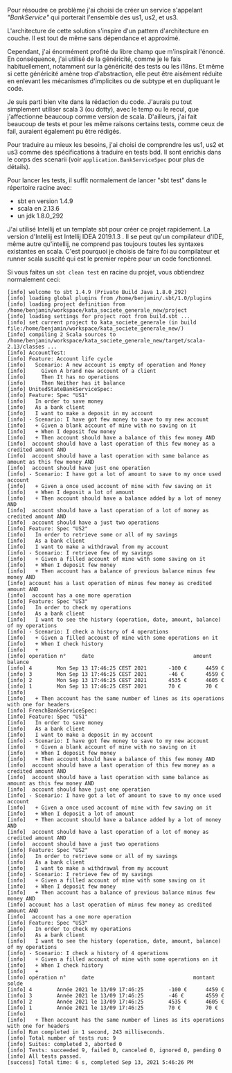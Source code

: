 Pour résoudre ce problème j'ai choisi de créer un service s'appelant *"BankService"* qui porterait l'ensemble des us1, us2, et us3.


L'architecture de cette solution s'inspire d'un pattern d'architecture en couche. Il est tout de même sans dépendance et approximé.


Cependant, j'ai énormément profité du libre champ que m'inspirait l'énoncé. En conséquence, j'ai utilisé de la généricité, comme je le fais habituellement, notamment sur la généricité des tests ou les i18ns. Et même si cette généricité amène trop d'abstraction, elle peut être aisément réduite en enlevant les mécanismes d'implicites ou de subtype et en dupliquant le code.


Je suis parti bien vite dans la rédaction du code. J'aurais pu tout simplement utiliser scala 3 (ou dotty), avec le temp ou le recul, que j'affectionne beaucoup comme version de scala. D'ailleurs, j'ai fait beaucoup de tests et pour les même raisons certains tests, comme ceux de fail, auraient également pu être rédigés.


Pour traduire au mieux les besoins, j'ai choisi de comprendre les us1, us2 et us3 comme des spécifications à traduire en tests bdd. Il sont enrichis dans le corps des scenarii (voir `application.BankServiceSpec` pour plus de détails).

Pour lancer les tests, il suffit normalement de lancer "sbt test" dans le répertoire racine avec:
- sbt en version 1.4.9
- scala en 2.13.6
- un jdk 1.8.0_292

J'ai utilisé Intellij et un template sbt pour créer ce projet rapidement. La version d'Intellij est Intellij IDEA 2019.1.3 . Il se peut qu'un compilateur d'IDE, même autre qu'intellij, ne comprend pas toujours toutes les syntaxes existantes en scala. C'est pourquoi je choisis de faire foi au compilateur et runner scala suscité qui est le premier repère pour un code fonctionnel.

Si vous faites un `sbt clean test` en racine du projet, vous obtiendrez normalement ceci:
```
[info] welcome to sbt 1.4.9 (Private Build Java 1.8.0_292)
[info] loading global plugins from /home/benjamin/.sbt/1.0/plugins
[info] loading project definition from /home/benjamin/workspace/kata_societe_generale_new/project
[info] loading settings for project root from build.sbt ...
[info] set current project to kata_societe_generale (in build file:/home/benjamin/workspace/kata_societe_generale_new/)
[info] compiling 2 Scala sources to /home/benjamin/workspace/kata_societe_generale_new/target/scala-2.13/classes ...
[info] AccountTest:
[info] Feature: Account life cycle
[info]   Scenario: A new account is empty of operation and Money
[info]     Given A brand new account of a client 
[info]     Then It has no operations 
[info]     Then Neither has it balance 
[info] UnitedStateBankServiceSpec:
[info] Feature: Spec "US1"
[info]   In order to save money 
[info]   As a bank client 
[info]   I want to make a deposit in my account 
[info] - Scenario: I have got few money to save to my new account
[info]   + Given a blank account of mine with no saving on it 
[info]   + When I deposit few money 
[info]   + Then account should have a balance of this few money AND
[info]  account should have a last operation of this few money as a credited amount AND
[info]  account should have a last operation with same balance as amount as this few money AND
[info]  account should have just one operation 
[info] - Scenario: I have got a lot of amount to save to my once used account
[info]   + Given a once used account of mine with few saving on it 
[info]   + When I deposit a lot of amount 
[info]   + Then account should have a balance added by a lot of money AND
[info]  account should have a last operation of a lot of money as credited amount AND
[info]  account should have a just two operations 
[info] Feature: Spec "US2"
[info]   In order to retrieve some or all of my savings 
[info]   As a bank client 
[info]   I want to make a withdrawal from my account 
[info] - Scenario: I retrieve few of my savings
[info]   + Given a filled account of mine with some saving on it 
[info]   + When I deposit few money 
[info]   + Then account has a balance of previous balance minus few money AND
[info] account has a last operation of minus few money as credited amount AND
[info]  account has a one more operation 
[info] Feature: Spec "US3"
[info]   In order to check my operations 
[info]   As a bank client 
[info]   I want to see the history (operation, date, amount, balance) of my operations 
[info] - Scenario: I check a history of 4 operations
[info]   + Given a filled account of mine with some operations on it 
[info]   + When I check history 
[info]   + 
[info] operation n°		date                        		amount		balance
[info] 4		Mon Sep 13 17:46:25 CEST 2021		-100 €		4459 €
[info] 3		Mon Sep 13 17:46:25 CEST 2021		-46 €		4559 €
[info] 2		Mon Sep 13 17:46:25 CEST 2021		4535 €		4605 €
[info] 1		Mon Sep 13 17:46:25 CEST 2021		70 €		70 €
[info]  
[info]   + Then account has the same number of lines as its operations with one for headers 
[info] FrenchBankServiceSpec:
[info] Feature: Spec "US1"
[info]   In order to save money 
[info]   As a bank client 
[info]   I want to make a deposit in my account 
[info] - Scenario: I have got few money to save to my new account
[info]   + Given a blank account of mine with no saving on it 
[info]   + When I deposit few money 
[info]   + Then account should have a balance of this few money AND
[info]  account should have a last operation of this few money as a credited amount AND
[info]  account should have a last operation with same balance as amount as this few money AND
[info]  account should have just one operation 
[info] - Scenario: I have got a lot of amount to save to my once used account
[info]   + Given a once used account of mine with few saving on it 
[info]   + When I deposit a lot of amount 
[info]   + Then account should have a balance added by a lot of money AND
[info]  account should have a last operation of a lot of money as credited amount AND
[info]  account should have a just two operations 
[info] Feature: Spec "US2"
[info]   In order to retrieve some or all of my savings 
[info]   As a bank client 
[info]   I want to make a withdrawal from my account 
[info] - Scenario: I retrieve few of my savings
[info]   + Given a filled account of mine with some saving on it 
[info]   + When I deposit few money 
[info]   + Then account has a balance of previous balance minus few money AND
[info] account has a last operation of minus few money as credited amount AND
[info]  account has a one more operation 
[info] Feature: Spec "US3"
[info]   In order to check my operations 
[info]   As a bank client 
[info]   I want to see the history (operation, date, amount, balance) of my operations 
[info] - Scenario: I check a history of 4 operations
[info]   + Given a filled account of mine with some operations on it 
[info]   + When I check history 
[info]   + 
[info] opération n°		date                        		montant		solde
[info] 4		Année 2021 le 13/09 17:46:25		-100 €		4459 €
[info] 3		Année 2021 le 13/09 17:46:25		-46 €		4559 €
[info] 2		Année 2021 le 13/09 17:46:25		4535 €		4605 €
[info] 1		Année 2021 le 13/09 17:46:25		70 €		70 €
[info]  
[info]   + Then account has the same number of lines as its operations with one for headers 
[info] Run completed in 1 second, 243 milliseconds.
[info] Total number of tests run: 9
[info] Suites: completed 3, aborted 0
[info] Tests: succeeded 9, failed 0, canceled 0, ignored 0, pending 0
[info] All tests passed.
[success] Total time: 6 s, completed Sep 13, 2021 5:46:26 PM
```

